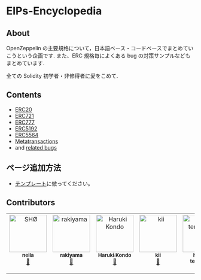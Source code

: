 # EIPs-Encyclopedia

## About

OpenZeppelin の主要規格について，日本語ベース・コードベースでまとめていこうという企画です.
また、ERC 規格毎によくある bug の対策サンプルなどもまとめています.

全ての Solidity 初学者・非修得者に愛をこめて.

## Contents

- [ERC20](./ERC20/README.md)
- [ERC721](./ERC721/README.md)
- [ERC777](./ERC777/README.md)
- [ERC5192](./ERC5192/README.md)
- [ERC5564](./ERC5564/README.md)
- [Metatransactions](./metatx/README.md)
- and [related bugs](./bugs/README.md)

## ページ追加方法

- [テンプレート](https://github.com/unchain-tech/ERCs-deepdive/blob/main/page-template.md)に倣ってください。

## Contributors

<!-- ALL-CONTRIBUTORS-LIST:START - Do not remove or modify this section -->
<!-- prettier-ignore-start -->
<!-- markdownlint-disable -->
<table>
  <tbody>
    <tr>
      <td align="center" valign="top" width="14.28%"><a href="http://github.com/neila"><img src="https://avatars.githubusercontent.com/u/40727091?v=4?s=100" width="100px;" alt="SHØ"/><br /><sub><b>neila</b></sub></a><br /><a href="#doc-neila" title="Documentation">📖</a></td>
      <td align="center" valign="top" width="14.28%"><a href="https://github.com/ryojiroakiyama"><img src="https://avatars.githubusercontent.com/u/77039327?v=4?s=100" width="100px;" alt="rakiyama"/><br /><sub><b>rakiyama</b></sub></a><br /><a href="#doc-ryojiroakiyama" title="Documentation">📖</a></td>
      <td align="center" valign="top" width="14.28%"><a href="http://www.resume.id/haru28675"><img src="https://avatars.githubusercontent.com/u/44923695?v=4?s=100" width="100px;" alt="Haruki Kondo"/><br /><sub><b>Haruki Kondo</b></sub></a><br /><a href="#doc-mashharuki" title="Documentation">📖</a></td>
      <td align="center" valign="top" width="14.28%"><a href="https://github.com/empire-uts"><img src="https://avatars.githubusercontent.com/u/98133495?v=4?s=100" width="100px;" alt="kii"/><br /><sub><b>kii</b></sub></a><br /><a href="#doc-empire-uts" title="Documentation">📖</a></td>
      <td align="center" valign="top" width="14.28%"><a href="https://github.com/terapasta"><img src="https://avatars.githubusercontent.com/u/35390466?v=4?s=100" width="100px;" alt="hiroaki terayama"/><br /><sub><b>hiroaki terayama</b></sub></a><br /><a href="#doc-terapasta" title="Documentation">📖</a></td>
      <td align="center" valign="top" width="14.28%"><a href="https://github.com/yawn-c111"><img src="https://avatars.githubusercontent.com/u/69970183?v=4?s=100" width="100px;" alt="yawn"/><br /><sub><b>yawn</b></sub></a><br /><a href="#doc-yawn-c111" title="Documentation">📖</a></td>
      <td align="center" valign="top" width="14.28%"><a href="https://tom-sol.notion.site/tom-sol/TomoLabo-755d3474528145fd95e68ee90c18495a"><img src="https://avatars.githubusercontent.com/u/84496536?v=4?s=100" width="100px;" alt="Tomo"/><br /><sub><b>Tomo</b></sub></a><br /><a href="#doc-Tomosuke0930" title="Documentation">📖</a></td>
    </tr>
  </tbody>
</table>

<!-- markdownlint-restore -->
<!-- prettier-ignore-end -->

<!-- ALL-CONTRIBUTORS-LIST:END -->
